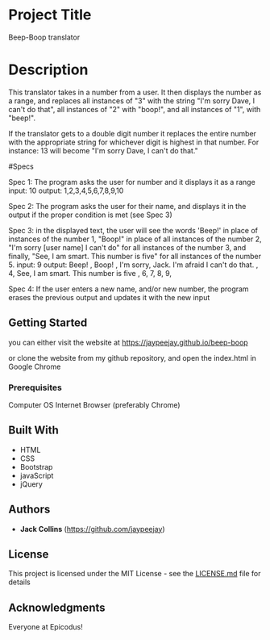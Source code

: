 # Project Title

Beep-Boop translator

# Description

This translator takes in a number from a user. It then displays the number as a range, and replaces all instances of "3" with the string "I'm sorry Dave, I can't do that", all instances of "2" with "boop!", and all instances of "1", with "beep!".

If the translator gets to a double digit number it replaces the entire number with the appropriate string for whichever digit is highest in that number. For instance: 13 will become "I'm sorry Dave, I can't do that."

#Specs

Spec 1: The program asks the user for number and it displays it as a range
  input: 10
  output: 1,2,3,4,5,6,7,8,9,10

Spec 2: The program asks the user for their name, and displays it in the output if the proper condition is met (see Spec 3)

Spec 3: in the displayed text, the user will see the words 'Beep!' in place of instances of the number 1, "Boop!" in place of all instances of the number 2, "I'm sorry [user name] I can't do" for all instances of the number 3, and finally, "See, I am smart. This number is five" for all instances of the number 5.
input: 9
output: Beep! , Boop! , I'm sorry, Jack. I'm afraid I can't do that. , 4, See, I am smart. This number is five , 6, 7, 8, 9,

Spec 4: If the user enters a new name, and/or new number, the program erases the previous output and updates it with the new input



## Getting Started

you can either visit the website at https://jaypeejay.github.io/beep-boop

or clone the website from my github repository, and open the index.html in Google Chrome

### Prerequisites

Computer
OS
Internet Browser (preferably Chrome)



## Built With

* HTML
* CSS
* Bootstrap
* javaScript
* jQuery



## Authors

* **Jack Collins**  (https://github.com/jaypeejay)



## License

This project is licensed under the MIT License - see the [LICENSE.md](LICENSE.md) file for details

## Acknowledgments

Everyone at Epicodus!
